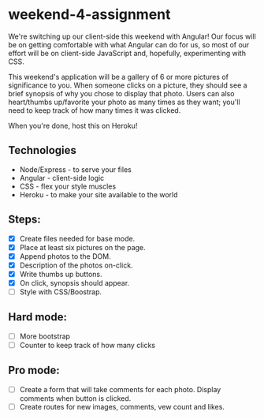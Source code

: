 # weekend-4-assignment

We're switching up our client-side this weekend with Angular! Our focus will be on getting comfortable with what Angular can do for us, so most of our effort will be on client-side JavaScript and, hopefully, experimenting with CSS.

This weekend's application will be a gallery of 6 or more pictures of significance to you. When someone clicks on a picture, they should see a brief synopsis of why you chose to display that photo. Users can also heart/thumbs up/favorite your photo as many times as they want; you'll need to keep track of how many times it was clicked.

When you're done, host this on Heroku!

## Technologies

- Node/Express - to serve your files
- Angular - client-side logic
- CSS - flex your style muscles
- Heroku - to make your site available to the world

## Steps:
- [x] Create files needed for base mode.
- [x] Place at least six pictures on the page.
- [x] Append photos to the DOM.
- [x] Description of the photos on-click.
- [x] Write thumbs up buttons.
- [x] On click, synopsis should appear.
- [ ] Style with CSS/Boostrap.
## Hard mode:
- [ ] More bootstrap
- [ ] Counter to keep track of how many clicks
## Pro mode:
- [ ] Create a form that will take comments for each photo. Display comments when button is clicked.
- [ ] Create routes for new images, comments, vew count and likes.